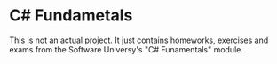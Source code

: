 # C# Fundametals

This is not an actual project. It just contains homeworks, exercises and exams from
the Software Universy's "C# Funamentals" module.
